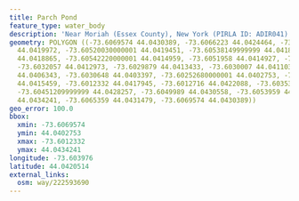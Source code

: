 ```yaml
---
title: Parch Pond
feature_type: water_body
description: 'Near Moriah (Essex County), New York (PIRLA ID: ADIR041)'
geometry: POLYGON ((-73.6069574 44.0430389, -73.6066223 44.0424464, -73.60549020000001
  44.0419972, -73.60520030000001 44.0419451, -73.60538149999999 44.0418963, -73.6055671
  44.0418865, -73.60542220000001 44.0414959, -73.6051958 44.0414927, -73.603718 44.0413709,
  -73.6032057 44.0412973, -73.6029879 44.0413433, -73.6030007 44.0411039, -73.60325690000001
  44.0406343, -73.6030648 44.0403397, -73.60252680000001 44.0402753, -73.60179669999999
  44.0415459, -73.6012332 44.0417945, -73.6012716 44.0422088, -73.6035387 44.0426691,
  -73.60451209999999 44.0428257, -73.6049989 44.0430558, -73.6053959 44.0433597, -73.6059467
  44.0434241, -73.6065359 44.0431479, -73.6069574 44.0430389))
geo_error: 100.0
bbox:
  xmin: -73.6069574
  ymin: 44.0402753
  xmax: -73.6012332
  ymax: 44.0434241
longitude: -73.603976
latitude: 44.0420514
external_links:
  osm: way/222593690
---
```

